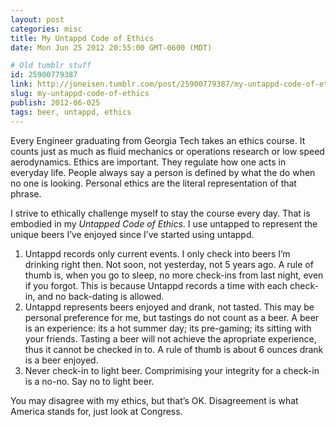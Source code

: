 ```yaml
---
layout: post
categories: misc
title: My Untappd Code of Ethics
date: Mon Jun 25 2012 20:55:00 GMT-0600 (MDT)

# Old tumblr stuff
id: 25900779387
link: http://joneisen.tumblr.com/post/25900779387/my-untappd-code-of-ethics
slug: my-untappd-code-of-ethics
publish: 2012-06-025
tags: beer, untappd, ethics
---
```



Every Engineer graduating from Georgia Tech takes an ethics course. It counts just as much as fluid mechanics or operations research or low speed aerodynamics. Ethics are important. They regulate how one acts in everyday life. People always say a person is defined by what the do when no one is looking. Personal ethics are the literal representation of that phrase.

I strive to ethically challenge myself to stay the course every day. That is embodied in my *Untapped Code of Ethics*. I use untapped to represent the unique beers I’ve enjoyed since I’ve started using untappd.

1.  Untappd records only current events. I only check into beers I’m
    drinking right then. Not soon, not yesterday, not 5 years ago. A
    rule of thumb is, when you go to sleep, no more check-ins from last
    night, even if you forgot. This is because Untappd records a time
    with each check-in, and no back-dating is allowed.
2.  Untappd represents beers enjoyed and drank, not tasted. This may be
    personal preference for me, but tastings do not count as a beer. A
    beer is an experience: its a hot summer day; its pre-gaming; its
    sitting with your friends. Tasting a beer will not achieve the
    apropriate experience, thus it cannot be checked in to. A rule of
    thumb is about 6 ounces drank is a beer enjoyed.
3.  Never check-in to light beer. Comprimising your integrity for a
    check-in is a no-no. Say no to light beer.

You may disagree with my ethics, but that’s OK. Disagreement is what America stands for, just look at Congress.

